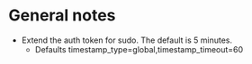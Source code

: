 # General notes

- Extend the auth token for sudo. The default is 5 minutes.
	- Defaults timestamp_type=global,timestamp_timeout=60